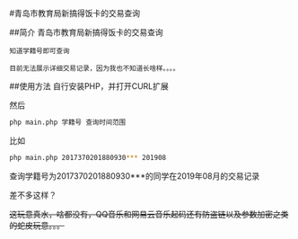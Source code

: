 #青岛市教育局新搞得饭卡的交易查询

##简介 
	青岛市教育局新搞得饭卡的交易查询
    
	知道学籍号即可查询

	目前无法展示详细交易记录，因为我也不知道长啥样。。。。
##使用方法
自行安装PHP，并打开CURL扩展

然后
```bash
php main.php 学籍号 查询时间范围
```

比如
```bash
php main.php 2017370201880930*** 201908
```

查询学籍号为2017370201880930***的同学在2019年08月的交易记录

差不多这样？


~~这玩意真水，啥都没有，QQ音乐和网易云音乐起码还有防盗链以及参数加密之类的蛇皮玩意。。。~~